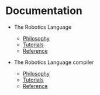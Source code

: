 
# Documentation

- The Robotics Language
  - [Philosophy](Language/Philosophy/README.md)
  - [Tutorials](Language/Tutorials/README.md)
  - [Reference](Language/Reference/README.md)

- The Robotics Language compiler
  - [Philosophy](Compiler/Philosophy/README.md)
  - [Tutorials](Compiler/Tutorials/README.md)
  - [Reference](Compiler/Reference/README.md)

